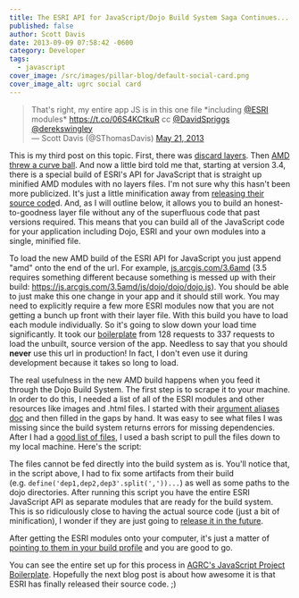 ```yaml
---
title: The ESRI API for JavaScript/Dojo Build System Saga Continues...
published: false
author: Scott Davis
date: 2013-09-09 07:58:42 -0600
category: Developer
tags:
  - javascript
cover_image: /src/images/pillar-blog/default-social-card.png
cover_image_alt: ugrc social card
---
```


<blockquote class="twitter-tweet">
That's right, my entire app JS is in this one file *including <a href="https://x.com/Esri">@ESRI</a> modules* <a href="https://t.co/06S4KCtkuR">https://t.co/06S4KCtkuR</a> cc <a href="https://x.com/DavidSpriggs">@DavidSpriggs</a> <a href="https://x.com/derekswingley">@derekswingley</a><br />
— Scott Davis (@SThomasDavis) <a href="https://x.com/SThomasDavis/statuses/336948454968418305">May 21, 2013</a></p></blockquote>
<p><script async="" charset="utf-8" src="//platform.x.com/widgets.js"></script></p>
<p>This is my third post on this topic. First, there was <a href="https://geospatialscott.blogspot.com/2011/06/using-dojo-build-system-to-speed-up.html">discard layers</a>. Then&nbsp;<a href="https://geospatialscott.blogspot.com/2013/04/esri-jsapi-34-and-dojo-build-system.html">AMD threw a curve ball</a>. And now a little bird told me that, starting at version 3.4, there is a special build of ESRI's API for JavaScript that is straight up minified AMD modules with no layers files. I'm not sure why this hasn't been more publicized. It's just a little minification away from <a href="https://ideas.arcgis.com/ideaView?id=087E00000004JOzIAM">releasing their source code</a>d. And, as I will outline below, it allows you to build an honest-to-goodness layer file without any of the superfluous code that past versions required. This means that you can build all of the JavaScript code for your application including Dojo, ESRI and your own modules into a single, minified file.</p>
<p>To load the new AMD build of the ESRI API for JavaScript you just append "amd" onto the end of the url. For example, <a href="https://js.arcgis.com/3.6amd">js.arcgis.com/3.6amd</a>&nbsp;(3.5 requires something different because something is messed up with their build:&nbsp;<a href="https://js.arcgis.com/3.5amd/js/dojo/dojo/dojo.js">https://js.arcgis.com/3.5amd/js/dojo/dojo/dojo.js</a>). You should be able to just make this one change in your app and it should still work. You may need to explicitly require a few more ESRI modules now that you are not getting a bunch up front with their layer file. With this build you have to load each module individually. So it's going to slow down your load time significantly. It took our <a href="https://github.com/agrc/AGRCJavaScriptProjectBoilerPlate/">boilerplate</a> from 128 requests to 337 requests to load the unbuilt, source version of the app. Needless to say that you should <b>never</b>&nbsp;use this url in production! In fact, I don't even use it during development because it takes so long to load.</p>
<p>The real usefulness in the new AMD build happens when you feed it through the Dojo Build System. The first step is to scrape it to your machine. In order to do this, I needed a list of all of the ESRI modules and other resources like images and .html files. I started with their <a href="https://developers.arcgis.com/en/javascript/jsapi/argument_aliases.html">argument aliases doc</a>&nbsp;and then filled in the gaps by hand. It was easy to see what files I was missing since the build system returns errors for missing dependencies. After I had a <a href="https://github.com/agrc/AGRCJavaScriptProjectBoilerPlate/blob/master/profiles/esri_modules_3.6.txt">good list of files</a>, I used a bash script to pull the files down to my local machine. Here's the script:</p>
<p><script src="https://gist-it.appspot.com/github/agrc/atlas/blob/db4cd2230ee7d6e125dd262167c2ec9e875f3abc/slurp_esri_modules.sh"></script>The files cannot be fed directly into the build system as is. You'll notice that, in the script above, I had to fix some artifacts from their build (e.g.&nbsp;<code>define('dep1,dep2,dep3'.split(','))...</code>) as well as some paths to the dojo directories. After running this script you have the entire ESRI JavaScript API as separate modules that are ready for the build system. This is so ridiculously close to having the actual source code (just a bit of minification), I wonder if they are just going to <a href="https://ideas.arcgis.com/ideaView?id=087E00000004JOzIAM">release it in the future</a>.</p>
<p>After getting the ESRI modules onto your computer, it's just a matter of <a href="https://github.com/agrc/AGRCJavaScriptProjectBoilerPlate/blob/master/profiles/app.profile.js#L51">pointing to them in your build profile</a>&nbsp;and you are good to go.</p>
<p>You can see the entire set up for this process in <a href="https://github.com/agrc/AGRCJavaScriptProjectBoilerPlate/">AGRC's JavaScript Project Boilerplate</a>. Hopefully the next blog post is about how awesome it is that ESRI has finally released their source code. ;)</p>
